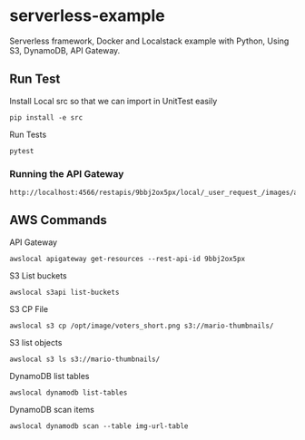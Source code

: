 # serverless-example
Serverless framework, Docker and Localstack example with Python, Using S3, DynamoDB, API Gateway.

## Run Test

Install Local src so that we can import in UnitTest easily
    
    pip install -e src

Run Tests

    pytest

### Running the API Gateway

    http://localhost:4566/restapis/9bbj2ox5px/local/_user_request_/images/all

## AWS Commands

API Gateway

    awslocal apigateway get-resources --rest-api-id 9bbj2ox5px

S3 List buckets

    awslocal s3api list-buckets

S3 CP File

    awslocal s3 cp /opt/image/voters_short.png s3://mario-thumbnails/

S3 list objects

    awslocal s3 ls s3://mario-thumbnails/

DynamoDB list tables
    
    awslocal dynamodb list-tables

DynamoDB scan items

    awslocal dynamodb scan --table img-url-table
